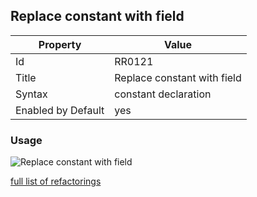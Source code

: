 ## Replace constant with field

Property | Value
--- | --- 
Id | RR0121
Title | Replace constant with field
Syntax | constant declaration
Enabled by Default | yes

### Usage

![Replace constant with field](../../images/refactorings/ReplaceConstantWithField.png)

[full list of refactorings](Refactorings.md)
